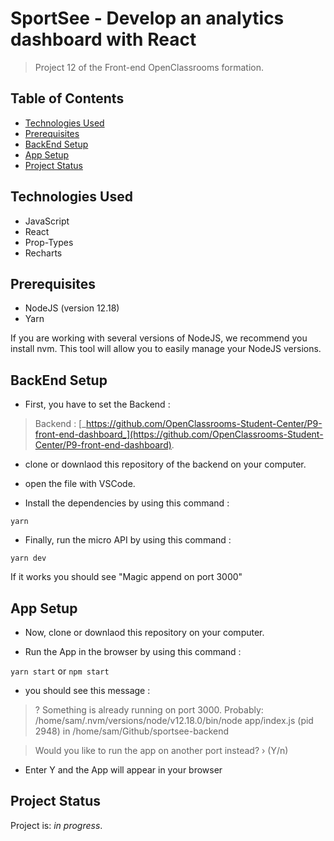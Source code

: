 # SportSee - Develop an analytics dashboard with React

> Project 12 of the Front-end OpenClassrooms formation.

## Table of Contents
* [Technologies Used](#technologies-used)
* [Prerequisites](#prerequisites)
* [BackEnd Setup](#backend-setup)
* [App Setup](#app-setup)
* [Project Status](#project-status)

## Technologies Used
- JavaScript
- React
- Prop-Types
- Recharts

## Prerequisites

- NodeJS (version 12.18)
- Yarn

If you are working with several versions of NodeJS, we recommend you install nvm. This tool will allow you to easily manage your NodeJS versions.

## BackEnd Setup

- First, you have to set the Backend :

> Backend : [_https://github.com/OpenClassrooms-Student-Center/P9-front-end-dashboard_](https://github.com/OpenClassrooms-Student-Center/P9-front-end-dashboard).

- clone or downlaod this repository of the backend on your computer.

- open the file with VSCode.

- Install the dependencies by using this command :

`yarn`

- Finally, run the micro API by using this command :

`yarn dev`

If it works you should see "Magic append on port 3000"

## App Setup

- Now, clone or downlaod this repository on your computer.

- Run the App in the browser by using this command :

`yarn start` or `npm start`

- you should see this message :

>  ? Something is already running on port 3000.     Probably:
  /home/sam/.nvm/versions/node/v12.18.0/bin/node app/index.js (pid 2948)
  in /home/sam/Github/sportsee-backend
  
 >  Would you like to run the app on another port instead? › (Y/n)

- Enter Y and the App will appear in your browser

## Project Status
Project is: _in progress_.

